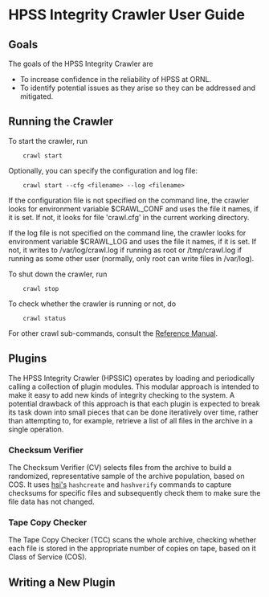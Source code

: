 <head><title>HPSSIC User Guide</title></head>

# HPSS Integrity Crawler User Guide

## Goals

The goals of the HPSS Integrity Crawler are

* To increase confidence in the reliability of HPSS at ORNL.
* To identify potential issues as they arise so they can be addressed
  and mitigated.

## Running the Crawler

To start the crawler, run

        crawl start

Optionally, you can specify the configuration and log file:

        crawl start --cfg <filename> --log <filename>

If the configuration file is not specified on the command line, the
crawler looks for environment variable $CRAWL_CONF and uses the file
it names, if it is set. If not, it looks for file 'crawl.cfg' in the
current working directory.

If the log file is not specified on the command line, the crawler
looks for environment variable $CRAWL_LOG and uses the file it names,
if it is set. If not, it writes to /var/log/crawl.log if running as
root or /tmp/crawl.log if running as some other user (normally, only
root can write files in /var/log).

To shut down the crawler, run

        crawl stop

To check whether the crawler is running or not, do

        crawl status

For other crawl sub-commands, consult the [Reference
Manual](http://users.nccs.gov/~tpb/hpssic/ReferenceManual.html).

## Plugins

The HPSS Integrity Crawler (HPSSIC) operates by loading and
periodically calling a collection of plugin modules. This modular
approach is intended to make it easy to add new kinds of integrity
checking to the system. A potential drawback of this approach is that
each plugin is expected to break its task down into small pieces that
can be done iteratively over time, rather than attempting to, for
example, retrieve a list of all files in the archive in a single
operation.

### Checksum Verifier

The Checksum Verifier (CV) selects files from the archive to build a
randomized, representative sample of the archive population, based on
COS. It uses [hsi's](http://www.mgleicher.us/GEL/hsi/) `hashcreate`
and `hashverify` commands to capture checksums for specific files and
subsequently check them to make sure the file data has not changed.

### Tape Copy Checker

The Tape Copy Checker (TCC) scans the whole archive, checking whether
each file is stored in the appropriate number of copies on tape, based
on it Class of Service (COS).




## Writing a New Plugin

